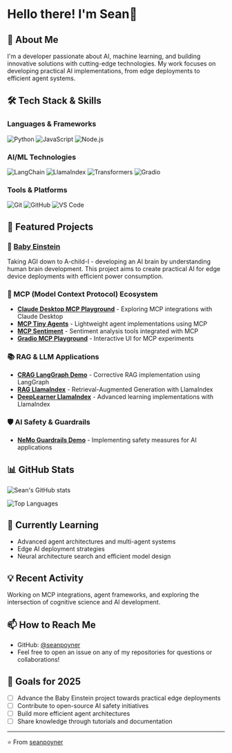 # Hello there! I'm Sean👋

## 🚀 About Me
I'm a developer passionate about AI, machine learning, and building innovative solutions with cutting-edge technologies. My work focuses on developing practical AI implementations, from edge deployments to efficient agent systems.

## 🛠️ Tech Stack & Skills

### Languages & Frameworks
![Python](https://img.shields.io/badge/Python-3776AB?style=for-the-badge&logo=python&logoColor=white)
![JavaScript](https://img.shields.io/badge/JavaScript-F7DF1E?style=for-the-badge&logo=javascript&logoColor=black)
![Node.js](https://img.shields.io/badge/Node.js-43853D?style=for-the-badge&logo=node.js&logoColor=white)

### AI/ML Technologies
![LangChain](https://img.shields.io/badge/LangChain-1C3A4B?style=for-the-badge)
![LlamaIndex](https://img.shields.io/badge/LlamaIndex-7E4798?style=for-the-badge)
![Transformers](https://img.shields.io/badge/Transformers-FF6F00?style=for-the-badge&logo=huggingface&logoColor=white)
![Gradio](https://img.shields.io/badge/Gradio-FF7C00?style=for-the-badge)

### Tools & Platforms
![Git](https://img.shields.io/badge/Git-F05032?style=for-the-badge&logo=git&logoColor=white)
![GitHub](https://img.shields.io/badge/GitHub-100000?style=for-the-badge&logo=github&logoColor=white)
![VS Code](https://img.shields.io/badge/VS_Code-0078D4?style=for-the-badge&logo=visual-studio-code&logoColor=white)

## 🔭 Featured Projects

### 🧠 [Baby Einstein](https://github.com/seanpoyner/baby-einstein)
Taking AGI down to A-child-I - developing an AI brain by understanding human brain development. This project aims to create practical AI for edge device deployments with efficient power consumption.

### 🤖 MCP (Model Context Protocol) Ecosystem
- **[Claude Desktop MCP Playground](https://github.com/seanpoyner/claude-desktop-mcp-playground)** - Exploring MCP integrations with Claude Desktop
- **[MCP Tiny Agents](https://github.com/seanpoyner/mcp-tiny-agents)** - Lightweight agent implementations using MCP
- **[MCP Sentiment](https://github.com/seanpoyner/mcp-sentiment)** - Sentiment analysis tools integrated with MCP
- **[Gradio MCP Playground](https://github.com/seanpoyner/gradio-mcp-playground)** - Interactive UI for MCP experiments

### 📚 RAG & LLM Applications
- **[CRAG LangGraph Demo](https://github.com/seanpoyner/CRAG_langgraph_DEMO)** - Corrective RAG implementation using LangGraph
- **[RAG LlamaIndex](https://github.com/seanpoyner/RAG_llama_index)** - Retrieval-Augmented Generation with LlamaIndex
- **[DeepLearner LlamaIndex](https://github.com/seanpoyner/deeplearner_llama_index)** - Advanced learning implementations with LlamaIndex

### 🛡️ AI Safety & Guardrails
- **[NeMo Guardrails Demo](https://github.com/seanpoyner/NeMo_Guardrails_DEMO)** - Implementing safety measures for AI applications

## 📊 GitHub Stats

![Sean's GitHub stats](https://github-readme-stats.vercel.app/api?username=seanpoyner&show_icons=true&theme=dark)

![Top Languages](https://github-readme-stats.vercel.app/api/top-langs/?username=seanpoyner&layout=compact&theme=dark)

## 🌱 Currently Learning
- Advanced agent architectures and multi-agent systems
- Edge AI deployment strategies
- Neural architecture search and efficient model design

## 💡 Recent Activity
<!--START_SECTION:activity-->
Working on MCP integrations, agent frameworks, and exploring the intersection of cognitive science and AI development.
<!--END_SECTION:activity-->

## 📫 How to Reach Me
- GitHub: [@seanpoyner](https://github.com/seanpoyner)
- Feel free to open an issue on any of my repositories for questions or collaborations!

## 🎯 Goals for 2025
- [ ] Advance the Baby Einstein project towards practical edge deployments
- [ ] Contribute to open-source AI safety initiatives
- [ ] Build more efficient agent architectures
- [ ] Share knowledge through tutorials and documentation

---

⭐️ From [seanpoyner](https://github.com/seanpoyner)
